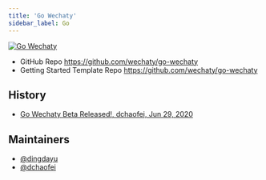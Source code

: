 ```yaml
---
title: 'Go Wechaty'
sidebar_label: Go
---
```


[![Go Wechaty](https://img.shields.io/badge/Wechaty-Go-7de)](https://github.com/wechaty/go-wechaty)

- GitHub Repo <https://github.com/wechaty/go-wechaty>
- Getting Started Template Repo <https://github.com/wechaty/go-wechaty>

## History

- [Go Wechaty Beta Released!, dchaofei, Jun 29, 2020](https://wechaty.js.org/2020/06/29/go-wechaty-beta-released/)

## Maintainers

- [@dingdayu](https://github.com/dingdayu)
- [@dchaofei](https://wechaty.js.org/contributors/dchaofei)
